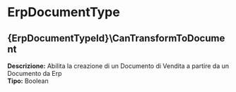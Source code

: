 # ErpDocumentType
{ErpDocumentTypeId}\CanTransformToDocument 
----
 **Descrizione:** Abilita la creazione di un Documento di Vendita a partire da un Documento da Erp <br>
**Tipo:** Boolean <br>


